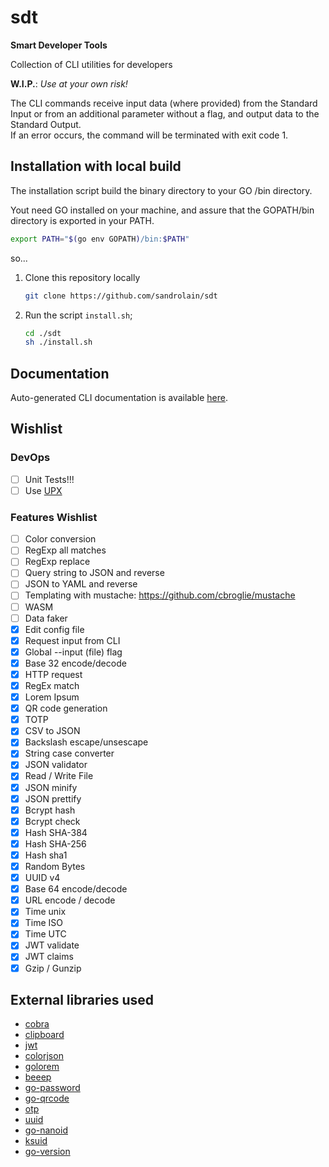 # sdt

**Smart Developer Tools**

Collection of CLI utilities for developers

**W.I.P.**: *Use at your own risk!*

The CLI commands receive input data (where provided) from the Standard Input or from an additional parameter without a flag, and output data to the Standard Output.  
If an error occurs, the command will be terminated with exit code 1.

## Installation with local build

The installation script build the binary directory to your GO /bin directory.

Yout need GO installed on your machine, and assure that the GOPATH/bin directory is exported in your PATH.

```sh
export PATH="$(go env GOPATH)/bin:$PATH"
```

so...

1. Clone this repository locally
   ```sh
   git clone https://github.com/sandrolain/sdt
   ```
2. Run the script `install.sh`;
   ```sh
   cd ./sdt
   sh ./install.sh
   ```



## Documentation

Auto-generated CLI documentation is available [here](./docs/sdt.md).

## Wishlist

### DevOps 

- [ ] Unit Tests!!!
- [ ] Use [UPX](https://upx.github.io/)

### Features Wishlist

- [ ] Color conversion
- [ ] RegExp all matches
- [ ] RegExp replace
- [ ] Query string to JSON and reverse
- [ ] JSON to YAML and reverse
- [ ] Templating with mustache: https://github.com/cbroglie/mustache
- [ ] WASM
- [ ] Data faker
- [x] Edit config file
- [x] Request input from CLI
- [x] Global --input (file) flag
- [x] Base 32 encode/decode
- [x] HTTP request
- [x] RegEx match
- [x] Lorem Ipsum
- [x] QR code generation
- [x] TOTP 
- [x] CSV to JSON
- [x] Backslash escape/unsescape
- [x] String case converter
- [x] JSON validator
- [x] Read / Write File
- [x] JSON minify
- [x] JSON prettify
- [x] Bcrypt hash
- [x] Bcrypt check
- [x] Hash SHA-384
- [x] Hash SHA-256
- [x] Hash sha1
- [x] Random Bytes
- [x] UUID v4
- [x] Base 64 encode/decode
- [x] URL encode / decode
- [x] Time unix
- [x] Time ISO
- [x] Time UTC
- [x] JWT validate
- [x] JWT claims
- [x] Gzip / Gunzip

## External libraries used
- [cobra](https://github.com/spf13/cobra)
- [clipboard](https://github.com/atotto/clipboard)
- [jwt](https://github.com/golang-jwt/jwt)
- [colorjson](https://github.com/TylerBrock/colorjson)
- [golorem](https://github.com/drhodes/golorem)
- [beeep](https://github.com/gen2brain/beeep)
- [go-password](https://github.com/sethvargo/go-password)
- [go-qrcode](https://github.com/skip2/go-qrcode)
- [otp](https://github.com/pquerna/otp)
- [uuid](https://github.com/google/uuid)
- [go-nanoid](https://github.com/matoous/go-nanoid)
- [ksuid](https://github.com/segmentio/ksuid) 
- [go-version](https://github.com/christopherhein/go-version)

